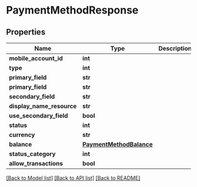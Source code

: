 # PaymentMethodResponse

## Properties
Name | Type | Description | Notes
------------ | ------------- | ------------- | -------------
**mobile_account_id** | **int** |  | [optional] 
**type** | **int** |  | [optional] 
**primary_field** | **str** |  | [optional] 
**primary_field** | **str** |  | [optional] 
**secondary_field** | **str** |  | [optional] 
**display_name_resource** | **str** |  | [optional] 
**use_secondary_field** | **bool** |  | [optional] 
**status** | **int** |  | [optional] 
**currency** | **str** |  | [optional] 
**balance** | [**PaymentMethodBalance**](PaymentMethodBalance.md) |  | [optional] 
**status_category** | **int** |  | [optional] 
**allow_transactions** | **bool** |  | [optional] 

[[Back to Model list]](../README.md#documentation-for-models) [[Back to API list]](../README.md#documentation-for-api-endpoints) [[Back to README]](../README.md)


